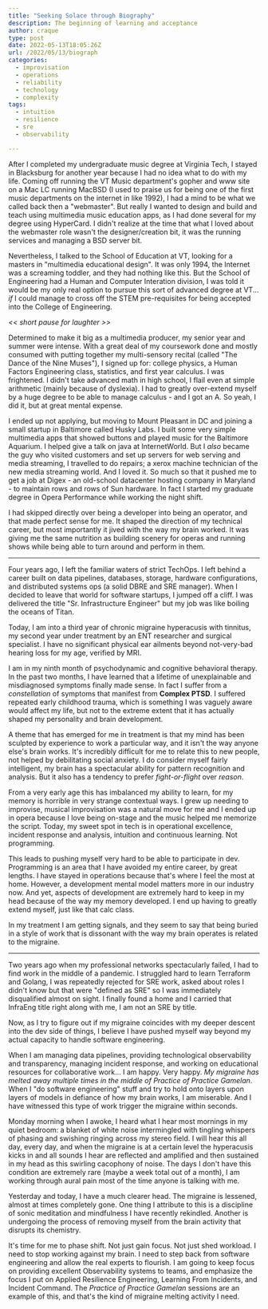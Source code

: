 ```yaml
---
title: "Seeking Solace through Biography"
description: The beginning of learning and acceptance
author: craque
type: post
date: 2022-05-13T18:05:26Z
url: /2022/05/13/biograph
categories:
  - improvisation
  - operations
  - reliability
  - technology
  - complexity
tags:
  - intuition
  - resilience
  - sre
  - observability

---
```


After I completed my undergraduate music degree at Virginia Tech, I stayed in Blacksburg for another year because I had no idea what to do with my life.
Coming off running the VT Music department's gopher and www site on a Mac LC running MacBSD (I used to praise us for being one of the first music departments on the internet in like 1992), I had a mind to be what we called back then a "webmaster". But really I wanted to design and build and teach using multimedia music education apps, as I had done several for my degree using HyperCard. I didn't realize at the time that what I loved about the webmaster role wasn't the designer/creation bit, it was the running services and managing a BSD server bit.

Nevertheless, I talked to the School of Education at VT, looking for a masters in "multimedia educational design". It was only 1994, the Internet was a screaming toddler, and they had nothing like this. But the School of Engineering had a Human and Computer Interation division, I was told it would be my only real option to pursue this sort of advanced degree at VT... _if_ I could manage to cross off the STEM pre-requisites for being accepted into the College of Engineering.

_<< short pause for laughter >>_

Determined to make it big as a multimedia producer, my senior year and summer were intense. With a great deal of my coursework done and mostly consumed with putting together my multi-sensory recital (called "The Dance of the Nine Muses"), I signed up for: college physics, a Human Factors Engineering class, statistics, and first year calculus. I was frightened. I didn't take advanced math in high school, I flail even at simple arithmetic (mainly because of dyslexia). I had to greatly over-extend myself by a huge degree to be able to manage calculus - and I got an A. So yeah, I did it, but at great mental expense.

I ended up not applying, but moving to Mount Pleasant in DC and joining a small startup in Baltimore called Husky Labs. I built some very simple multimedia apps that showed buttons and played music for the Baltimore Aquarium. I helped give a talk on java at InternetWorld. But I _also_ became the guy who visited customers and set up servers for web serving and media streaming, I travelled to do repairs; a xerox machine technician of the new media streaming world. And I loved it. So much so that it pushed me to get a job at Digex - an old-school datacenter hosting company in Maryland - to maintain rows and rows of Sun hardware. In fact I started my graduate degree in Opera Performance while working the night shift.

I had skipped directly over being a developer into being an operator, and that made perfect sense for me. It shaped the direction of my technical career, but most importantly it jived with the way my brain worked. It was giving me the same nutrition as building scenery for operas and running shows while being able to turn around and perform in them.

---

Four years ago, I left the familiar waters of strict TechOps. I left behind a career built on data pipelines, databases, storage, hardware configurations, and distributed systems ops (a solid DBRE and SRE manager). When I decided to leave that world for software startups, I jumped off a cliff. I was delivered the title "Sr. Infrastructure Engineer" but my job was like boiling the oceans of Titan.

Today, I am into a third year of chronic migraine hyperacusis with tinnitus, my second year under treatment by an ENT researcher and surgical specialist. I have no significant physical ear ailments beyond not-very-bad hearing loss for my age, verified by MRI.

I am in my ninth month of psychodynamic and cognitive behavioral therapy. In the past two months, I have learned that a lifetime of unexplainable and misdiagnosed symptoms finally made sense. In fact I suffer from a _constellation_ of symptoms that manifest from **Complex PTSD**. I suffered repeated early childhood trauma, which is something I was vaguely aware would affect my life, but not to the extreme extent that it has actually shaped my personality and brain development.

A theme that has emerged for me in treatment is that my mind has been sculpted by experience to work a particular way, and it isn't the way anyone else's brain works. It's incredibly difficult for me to relate this to new people, not helped by debilitating social anxiety. I do consider myself fairly intelligent, my brain has a spectacular ability for pattern recognition and analysis. But it also has a tendency to prefer _fight-or-flight_ over _reason_.

From a very early age this has imbalanced my ability to learn, for my memory is horrible in very strange contextual ways. I grew up needing to improvise, musical improvisation was a natural move for me and I ended up in opera because I love being on-stage and the music helped me memorize the script. Today, my sweet spot in tech is in operational excellence, incident response and analysis, intuition and continuous learning. Not programming.

This leads to pushing myself very hard to be able to participate in dev. Programming is an area that I have avoided my entire career, by great lengths. I have stayed in operations because that's where I feel the most at home. However, a development mental model matters more in our industry now. And yet, aspects of development are extremely hard to keep in my head because of the way my memory developed. I end up having to greatly extend myself, just like that calc class.

In my treatment I am getting signals, and they seem to say that being buried in a style of work that is dissonant with the way my brain operates is related to the migraine.

---

Two years ago when my professional networks spectacularly failed, I had to find work in the middle of a pandemic. I struggled hard to learn Terraform and Golang, I was repeatedly rejected for SRE work, asked about roles I didn't know but that were "defined as SRE" so I was immediately disqualified almost on sight. I finally found a home and I carried that InfraEng title right along with me, I am not an SRE by title.

Now, as I try to figure out if my migraine coincides with my deeper descent into the dev side of things, I believe I have pushed myself way beyond my actual capacity to handle software engineering.

When I am managing data pipelines, providing technological observability and transparency, managing incident response, and working on educational resources for collaborative work… I am happy. Very happy. _My migraine has melted away multiple times in the middle of Practice of Practice Gamelan_. When I "do software engineering" stuff and try to hold onto layers upon layers of models in defiance of how my brain works, I am miserable. And I have witnessed this type of work trigger the migraine within seconds.

Monday morning when I awoke, I heard what I hear most mornings in my quiet bedroom: a blanket of white noise intermingled with tingling whispers of phasing and swishing ringing across my stereo field. I will hear this all day, every day, and when the migraine is at a certain level the hyperacusis kicks in and all sounds I hear are reflected and amplified and then sustained in my head as this swirling cacophony of noise. The days I don't have this condition are extremely rare (maybe a week total out of a month), I am working through aural pain most of the time anyone is talking with me.

Yesterday and today, I have a much clearer head. The migraine is lessened, almost at times completely gone. One thing I attribute to this is a discipline of sonic meditation and mindfulness I have recently rekindled. Another is undergoing the process of removing myself from the brain activity that disrupts its chemistry.

It's time for me to phase shift. Not just gain focus. Not just shed workload. I need to stop working against my brain. I need to step back from software engineering and allow the real experts to flourish. I am going to keep focus on providing excellent Observability systems to teams, and emphasize the focus I put on Applied Resilience Engineering, Learning From Incidents, and Incident Command. The _Practice of Practice Gamelan_ sessions are an example of this, and that's the kind of migraine melting activity I need.


